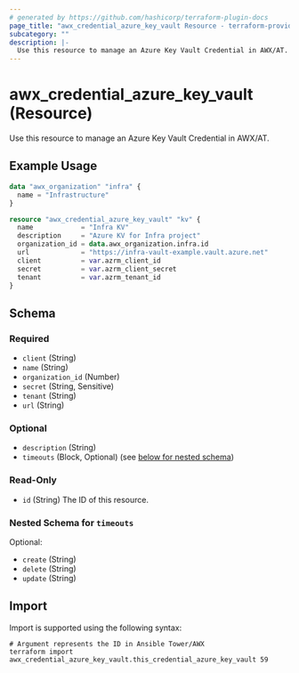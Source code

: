 ```yaml
---
# generated by https://github.com/hashicorp/terraform-plugin-docs
page_title: "awx_credential_azure_key_vault Resource - terraform-provider-awx"
subcategory: ""
description: |-
  Use this resource to manage an Azure Key Vault Credential in AWX/AT.
---
```


# awx_credential_azure_key_vault (Resource)

Use this resource to manage an Azure Key Vault Credential in AWX/AT.

## Example Usage

```terraform
data "awx_organization" "infra" {
  name = "Infrastructure"
}

resource "awx_credential_azure_key_vault" "kv" {
  name            = "Infra KV"
  description     = "Azure KV for Infra project"
  organization_id = data.awx_organization.infra.id
  url             = "https://infra-vault-example.vault.azure.net"
  client          = var.azrm_client_id
  secret          = var.azrm_client_secret
  tenant          = var.azrm_tenant_id
}
```

<!-- schema generated by tfplugindocs -->
## Schema

### Required

- `client` (String)
- `name` (String)
- `organization_id` (Number)
- `secret` (String, Sensitive)
- `tenant` (String)
- `url` (String)

### Optional

- `description` (String)
- `timeouts` (Block, Optional) (see [below for nested schema](#nestedblock--timeouts))

### Read-Only

- `id` (String) The ID of this resource.

<a id="nestedblock--timeouts"></a>
### Nested Schema for `timeouts`

Optional:

- `create` (String)
- `delete` (String)
- `update` (String)

## Import

Import is supported using the following syntax:

```shell
# Argument represents the ID in Ansible Tower/AWX
terraform import awx_credential_azure_key_vault.this_credential_azure_key_vault 59
```
